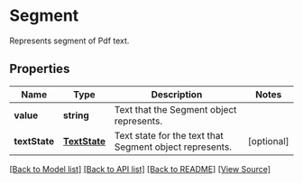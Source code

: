 ﻿# Segment
Represents segment of Pdf text.

## Properties
Name | Type | Description | Notes
------------ | ------------- | ------------- | -------------
**value** | **string** | Text that the Segment object represents. | 
**textState** | [**TextState**](TextState.md) | Text state for the text that Segment object represents. | [optional]

[[Back to Model list]](../README.md#documentation-for-models) [[Back to API list]](../README.md#documentation-for-api-endpoints) [[Back to README]](../README.md) [[View Source]](../src/models/segment.ts)

